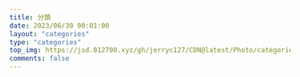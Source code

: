 ```yaml
---
title: 分類
date: 2023/06/30 00:01:00
layout: "categories"
type: "categories"
top_img: https://jsd.012700.xyz/gh/jerryc127/CDN@latest/Photo/categories.jpg
comments: false
---
```

